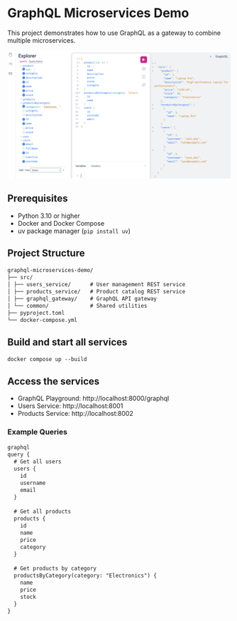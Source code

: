 # GraphQL Microservices Demo

This project demonstrates how to use GraphQL as a gateway to combine multiple microservices.

![alt text](docs/image.png)

## Prerequisites

- Python 3.10 or higher
- Docker and Docker Compose
- uv package manager (`pip install uv`)

## Project Structure
```
graphql-microservices-demo/
├── src/
│ ├── users_service/      # User management REST service
│ ├── products_service/   # Product catalog REST service
│ ├── graphql_gateway/    # GraphQL API gateway
│ └── common/             # Shared utilities
├── pyproject.toml        
└── docker-compose.yml    
```

## Build and start all services
```
docker compose up --build
```

## Access the services

- GraphQL Playground: http://localhost:8000/graphql
- Users Service: http://localhost:8001
- Products Service: http://localhost:8002

### Example Queries
```
graphql
query {
  # Get all users
  users {
    id
    username
    email
  }
  
  # Get all products
  products {
    id
    name
    price
    category
  }
  
  # Get products by category
  productsByCategory(category: "Electronics") {
    name
    price
    stock
  }
}
```
